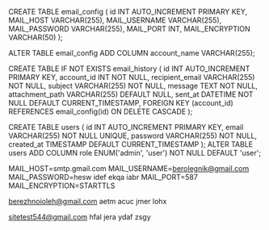 CREATE TABLE email_config (
id INT AUTO_INCREMENT PRIMARY KEY,
MAIL_HOST VARCHAR(255),
MAIL_USERNAME VARCHAR(255),
MAIL_PASSWORD VARCHAR(255),
MAIL_PORT INT,
MAIL_ENCRYPTION VARCHAR(50)
);

ALTER TABLE email_config ADD COLUMN account_name VARCHAR(255);

CREATE TABLE IF NOT EXISTS email_history (
id INT AUTO_INCREMENT PRIMARY KEY,
account_id INT NOT NULL,
recipient_email VARCHAR(255) NOT NULL,
subject VARCHAR(255) NOT NULL,
message TEXT NOT NULL,
attachment_path VARCHAR(255) DEFAULT NULL,
sent_at DATETIME NOT NULL DEFAULT CURRENT_TIMESTAMP,
FOREIGN KEY (account_id) REFERENCES email_config(id) ON DELETE CASCADE
);

CREATE TABLE users (
id INT AUTO_INCREMENT PRIMARY KEY,
email VARCHAR(255) NOT NULL UNIQUE,
password VARCHAR(255) NOT NULL,
created_at TIMESTAMP DEFAULT CURRENT_TIMESTAMP
);
ALTER TABLE users
ADD COLUMN role ENUM('admin', 'user') NOT NULL DEFAULT 'user';

MAIL_HOST=smtp.gmail.com
MAIL_USERNAME=berolegnik@gmail.com
MAIL_PASSWORD=hesw idef ekqa iabr
MAIL_PORT=587
MAIL_ENCRYPTION=STARTTLS

berezhnoioleh@gmail.com
aetm acuc jmer lohx

sitetest544@gmail.com
hfal jera ydaf zsgy

